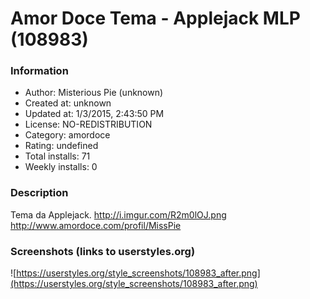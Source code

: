 # Amor Doce Tema - Applejack MLP (108983)

### Information
- Author: Misterious Pie (unknown)
- Created at: unknown
- Updated at: 1/3/2015, 2:43:50 PM
- License: NO-REDISTRIBUTION
- Category: amordoce
- Rating: undefined
- Total installs: 71
- Weekly installs: 0


### Description
Tema da Applejack.
http://i.imgur.com/R2m0lOJ.png
http://www.amordoce.com/profil/MissPie


### Screenshots (links to userstyles.org)
![https://userstyles.org/style_screenshots/108983_after.png](https://userstyles.org/style_screenshots/108983_after.png)


